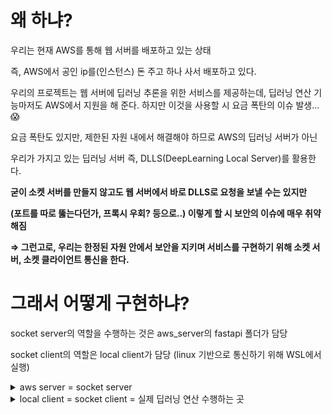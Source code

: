 # 왜 하냐?

우리는 현재 AWS를 통해 웹 서버를 배포하고 있는 상태

즉, AWS에서 공인 ip를(인스턴스) 돈 주고 하나 사서 배포하고 있다.

우리의 프로젝트는 웹 서버에 딥러닝 추론을 위한 서비스를 제공하는데, 
딥러닝 연산 기능마저도 AWS에서 지원을 해 준다. 
하지만 이것을 사용할 시 요금 폭탄의 이슈 발생… 😱

요금 폭탄도 있지만, 제한된 자원 내에서 해결해야 하므로 AWS의 딥러닝 서버가 아닌

우리가 가지고 있는 딥러닝 서버 즉, DLLS(DeepLearning Local Server)를 활용한다.

**굳이 소켓 서버를 만들지 않고도 웹 서버에서 바로 DLLS로 요청을 보낼 수는 있지만**

**(포트를 따로 뚫는다던가, 프록시 우회? 등으로..) 이렇게 할 시 보안의 이슈에 매우 취약해짐**

**⇒ 그런고로, 우리는 한정된 자원 안에서 보안을 지키며 서비스를 구현하기 위해
소켓 서버, 소켓 클라이언트 통신을 한다.**

# 그래서 어떻게 구현하냐?

 

socket server의 역할을 수행하는 것은 aws_server의 fastapi 폴더가 담당

socket client의 역할은 local client가 담당 (linux 기반으로 통신하기 위해 WSL에서 실행)

<details>
<summary> aws server = socket server </summary>
일단 aws server에 접속하면 최상단은 현재 이런 구성을 가짐



- att : 내가 실제로 구동 중인 프로젝트 파일들이 들어있음 (front, back, fastapi)
- ssl : 보안을 지키며, 소켓 통신을 지원하기 위한 것들 
pem키 certificate 등의 파일에서 허락된 socket client만 통신을 하기 위함
- sw : aws 서버 초기 세팅에는 파이썬 관련 기능들을 지원하지 않기 때문에
이를 위해 파이썬 기능들을 지원하도록 따로 깔아 둠

    <details>
    <summary>aws_server/project_name/validation</summary>
    project_name 폴더로 가면 우리가 CI/CD 때 구성했던 환경들이 있음

    소켓 서버 통신이 제대로 돌아가는지 검증하기 위한 validation 폴더를 생성

    **(** validation에서 구성한 것들은 소켓 통신이 되는지 확인용이지 우리가 최종적으로 
    사용할 폴더는 아님! 다만 validation에서 했던 빌드업이 최종에 그대로 적용 됨**)**

    <img src="image/aws_root.png">

    validation 디렉토리에 가보면 3가지 디렉토리가 존재

    socket_boiler_plate : 소켓 서버 역할을 수행

    socket_control_with_fastapi : 딥러닝 요청 서빙을 위한 fast api 기능을 수행 

    test-dlls : 딥 러닝 연산 요청에 관한 처리를 수행 (실제 연산까지)

    위의 3개는 분리돼서 진행 되는게 아니고 포함 관계임

    test-dlls( fastapi ( socket-server ) ) ) 의 포함 관계

    **공인 ip를 가지는 socket -server는 내부 망의 socket-client가 어딨는지 모르기 때문에**

    **직접적으로 바로 연결할 수 없음 그렇기 때문에 간접적으로 접근하기 위해서**

    **그리고 fastapi는 비동기 처리를 지원하기 때문에 요청은 fastapi를 거친다.**

    **fasapi는 공인,사설 ip를 엮는 중간 다리를 할 뿐만 아니라 실제 딥러닝 연산 요청을 비동기 방식으로 서빙하는 역할도 수행** 
    → 그 중 우리가 서비스할 custom protocol은 test-dlls에서 구현

    # socket_boiler_plate

    1. **AWS 환경에서 FastAPI에서 구동 될 Socket Server 구동하기**

    얘는 소켓 서버의 역할을 수행하며 소켓 클라이언트와 소켓 통신을 지원한다.

    소켓 클라이언트와 통신하기 위해 소켓 서버의 .env 세팅은 다음과 같이 작성한다.

    ```python
    # socket_boiler_plate .env
    HOST=0.0.0.0
    PORT=37373
    ```

    HOST는 소켓 서버 입장에서 내부망이 뭔지 모르니까 어떤 ip든 받아야 해서 0.0.0.0 설정

    PORT는 소켓 통신을 위한 포트를 37373 번으로 뚫어 놓음

    ⇒ 일단 소켓 서버와 소켓 클라이언트는 37373을 통해 공인과 사설 IP를 연결 시키고

    소켓서버와 aws 내부의 다른 api (fastapi, vue ..)랑 연결 통신하려면 해당 PORT를 뚫으면 됨

    1. **AWS 환경에서 Socket Server 구동 검증하기**

    1번 과정에서 .env에 37373 PORT를 뚫어 소켓통신을 지원하므로 통신할 외부 
    클라이언트를 작성한다.

    **우리는 이 과정을 aws 서버에서 구현했기 때문에 실제 aws 인바운드 규칙에서도**

    **37373 PORT를 추가시켜야 함! (추가 안하면 37373 통신이 막힘)**

    향후 이 부분의 ip는 우리가 사용할 DLLS IP주소가 적혀야 함
    <img src = "image/inbound.png">
    </details>

</details>

<details>
<summary> local client = socket client = 실제 딥러닝 연산 수행하는 곳 </summary>
socket_client_boiler_plate .env 세팅

```python
TARGET_HOST=AWS IP # AWS와 소통해야 하므로 AWS IP만 받음
TARGET_PORT=37373 # 소켓 서버와 소켓 통신을 위한 37373번 포트 사용
```

이렇게 소켓 클라이언트 세팅 후 소켓 서버, 소켓 클라이언트 둘 다 실행

```python
# 소켓 서버
python3 -m main.server

# 소켓 클라이언트
python3 -m main.client
```

둘 다 실행하면 아래와 같이 소켓 통신으로 송수신이 가능해진다.

<img src="image/송수신.png">

사실 굳이 fastapi를 거치지 않더라도 소켓 서버 ↔ 소켓 클라이언트 간 통신은 가능함

**fastapi는 오로지 비동기 처리를 지원하기 위해서 거쳐가는 느낌인가?**
</details>